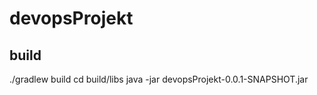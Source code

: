 # devopsProjekt

## build 
./gradlew build
cd build/libs
java -jar devopsProjekt-0.0.1-SNAPSHOT.jar
